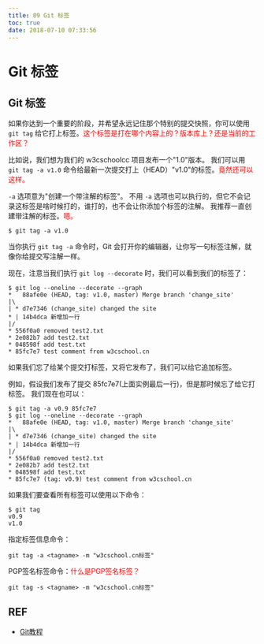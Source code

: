 ```yaml
---
title: 09 Git 标签
toc: true
date: 2018-07-10 07:33:56
---
```


# Git 标签


## Git 标签

如果你达到一个重要的阶段，并希望永远记住那个特别的提交快照，你可以使用 `git tag` 给它打上标签。<span style="color:red;">这个标签是打在哪个内容上的？版本库上？还是当前的工作区？</span>


比如说，我们想为我们的 w3cschoolcc 项目发布一个"1.0"版本。 我们可以用 `git tag -a v1.0` 命令给最新一次提交打上（HEAD）"v1.0"的标签。<span style="color:red;">竟然还可以这样。</span>

`-a` 选项意为"创建一个带注解的标签"。 不用 `-a` 选项也可以执行的，但它不会记录这标签是啥时候打的，谁打的，也不会让你添加个标签的注解。 我推荐一直创建带注解的标签。<span style="color:red;">嗯。</span>

```
$ git tag -a v1.0
```


当你执行 `git tag -a` 命令时，Git 会打开你的编辑器，让你写一句标签注解，就像你给提交写注解一样。

现在，注意当我们执行 `git log --decorate` 时，我们可以看到我们的标签了：

```
$ git log --oneline --decorate --graph
*   88afe0e (HEAD, tag: v1.0, master) Merge branch 'change_site'
|\
| * d7e7346 (change_site) changed the site
* | 14b4dca 新增加一行
|/
* 556f0a0 removed test2.txt
* 2e082b7 add test2.txt
* 048598f add test.txt
* 85fc7e7 test comment from w3cschool.cn
```


如果我们忘了给某个提交打标签，又将它发布了，我们可以给它追加标签。

例如，假设我们发布了提交 85fc7e7(上面实例最后一行)，但是那时候忘了给它打标签。 我们现在也可以：


```
$ git tag -a v0.9 85fc7e7
$ git log --oneline --decorate --graph
*   88afe0e (HEAD, tag: v1.0, master) Merge branch 'change_site'
|\
| * d7e7346 (change_site) changed the site
* | 14b4dca 新增加一行
|/
* 556f0a0 removed test2.txt
* 2e082b7 add test2.txt
* 048598f add test.txt
* 85fc7e7 (tag: v0.9) test comment from w3cschool.cn
```



如果我们要查看所有标签可以使用以下命令：


```
$ git tag
v0.9
v1.0
```



指定标签信息命令：

```
git tag -a <tagname> -m "w3cschool.cn标签"
```

PGP签名标签命令：<span style="color:red;">什么是PGP签名标签？</span>

```
git tag -s <tagname> -m "w3cschool.cn标签"
```



## REF

- [Git教程](https://www.w3cschool.cn/git/)
